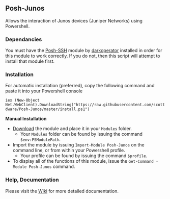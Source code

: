 ## Posh-Junos

Allows the interaction of Junos devices (Juniper Networks) using Powershell.

### Dependancies

You must have the [Posh-SSH][1] module by [darkoperator][2] installed in order for this
module to work correctly. If you do not, then this script will attempt to install that module first.

### Installation

For automatic installation (preferred), copy the following command and paste it into your Powershell console

`iex (New-Object Net.WebClient).DownloadString("https://raw.githubusercontent.com/scottdware/Posh-Junos/master/install.ps1")`

**Manual Installation**

- [Download][3] the module and place it in your `Modules` folder.
    - Your `Modules` folder can be found by issuing the command `$env:PSModulePath`.
- Import the module by issuing `Import-Module Posh-Junos` on the command line, 
or from within your Powershell profile.
    - Your profile can be found by issuing the command
`$profile`.
- To display all of the functions of this module, issue the `Get-Command -Module Posh-Junos`
command.

### Help, Documentation

Please visit the [Wiki][4] for more detailed documentation.

[1]: https://github.com/darkoperator/Posh-SSH "Posh-SSH"
[2]: https://github.com/darkoperator "darkoperator"
[3]: https://github.com/scottdware/Posh-Junos/releases
[4]: https://github.com/scottdware/Posh-Junos/wiki
